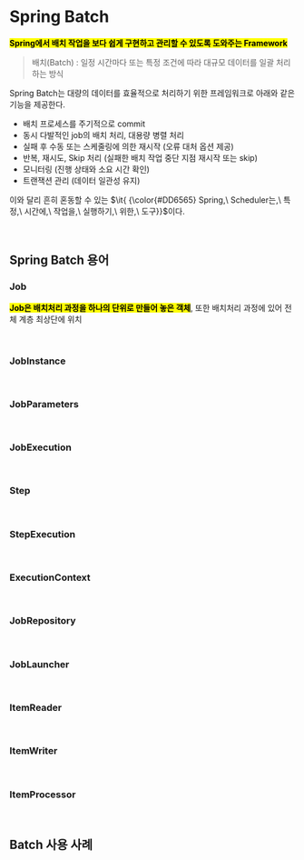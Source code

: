 # Spring Batch 

<mark>**Spring에서 배치 작업을 보다 쉽게 구현하고 관리할 수 있도록 도와주는 Framework**</mark>

> 배치(Batch) : 일정 시간마다 또는 특정 조건에 따라 대규모 데이터를 일괄 처리하는 방식

Spring Batch는 대량의 데이터를 효율적으로 처리하기 위한 프레임워크로 아래와 같은 기능을 제공한다. 

* 배치 프로세스를 주기적으로 commit
* 동시 다발적인 job의 배치 처리, 대용량 병렬 처리 
* 실패 후 수동 또는 스케줄링에 의한 재시작 (오류 대처 옵션 제공)
* 반복, 재시도, Skip 처리 (실패한 배치 작업 중단 지점 재시작 또는 skip)
* 모니터링 (진행 상태와 소요 시간 확인)
* 트랜잭션 관리 (데이터 일관성 유지)

이와 달리 흔히 혼동할 수 있는 $\it{ {\color{#DD6565} Spring,\ Scheduler는,\ 특정,\ 시간에,\ 작업을,\ 실행하기,\ 위한,\ 도구}}$이다. 


</br>



## Spring Batch 용어

### Job

<mark>**Job은 배치처리 과정을 하나의 단위로 만들어 놓은 객체**</mark>, 또한 배치처리 과정에 있어 전체 계층 최상단에 위치

</br>

### JobInstance

</br>

### JobParameters

</br>

### JobExecution

</br>


### Step

</br>


### StepExecution

</br>



### ExecutionContext

</br>

### JobRepository
</br>

### JobLauncher

</br>

### ItemReader
</br>

### ItemWriter


</br>

### ItemProcessor

</br>
 

## Batch 사용 사례

</br>
